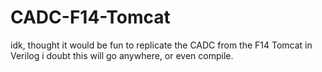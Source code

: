 # CADC-F14-Tomcat

idk, thought it would be fun to replicate the CADC from the F14 Tomcat in Verilog
i doubt this will go anywhere, or even compile.
